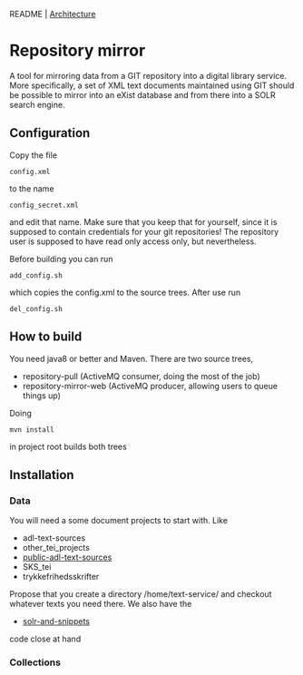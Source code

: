 
README | [Architecture](ARCHITECTURE.md)

# Repository mirror

A tool for mirroring data from a GIT repository into a digital library
service. More specifically, a set of XML text documents maintained
using GIT should be possible to mirror into an eXist database and from
there into a SOLR search engine.

## Configuration

Copy the file

```config.xml```

to the name

```config_secret.xml```

and edit that name. Make sure that you keep that for yourself, since
it is supposed to contain credentials for your git repositories! The
repository user is supposed to have read only access only, but
nevertheless.

Before building you can run 

```add_config.sh```

which copies the config.xml to the source trees. After use run 

```del_config.sh```

## How to build

You need java8 or better and Maven. There are two source trees,

* repository-pull (ActiveMQ consumer, doing the most of the job)
* repository-mirror-web (ActiveMQ producer, allowing users to queue things up)

Doing

```
mvn install
```

in project root builds both trees

## Installation

### Data

You will need a some document projects to start with. Like

* adl-text-sources
* other_tei_projects
* [public-adl-text-sources](https://github.com/Det-Kongelige-Bibliotek/public-adl-text-sources)
* SKS_tei
* trykkefrihedsskrifter

Propose that you create a directory /home/text-service/ and checkout whatever texts you need there. We also have the 

* [solr-and-snippets](https://github.com/Det-Kongelige-Bibliotek/solr-and-snippets)

code close at hand

### Collections



